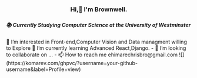 <center><h3 style="text-align: center;">Hi,👋 I'm Brownwell.<h3></center> 
  
  <h5>📚 Currently Studying Computer Science at the University of Westminster</h5>
 👀 I’m interested in Front-end,Computer Vision and Data managment willing to Explore
 🌱 I’m currently learning Advanced React,Django.
- 💞️ I’m looking to collaborate on ...
- 📫 How to reach me ehimarechrisbro@gmail.com
![](https://komarev.com/ghpvc/?username=your-github-username&label=Profile+view)
